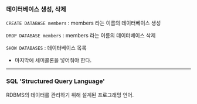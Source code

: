 ### 데이터베이스 생성, 삭제
```CREATE DATABASE members```
 : members 라는 이름의 데이터베이스 생성

```DROP DATABASE members```
 : members 라는 이름의 데이터베이스 삭제

```SHOW DATABASES```
 : 데이터베이스 목록
 
 - 마지막에 세미콜론을 넣어줘야 한다.

- - -

### SQL 'Structured Query Language'
RDBMS의 데이터를 관리하기 위해 설계된 프로그래밍 언어.





